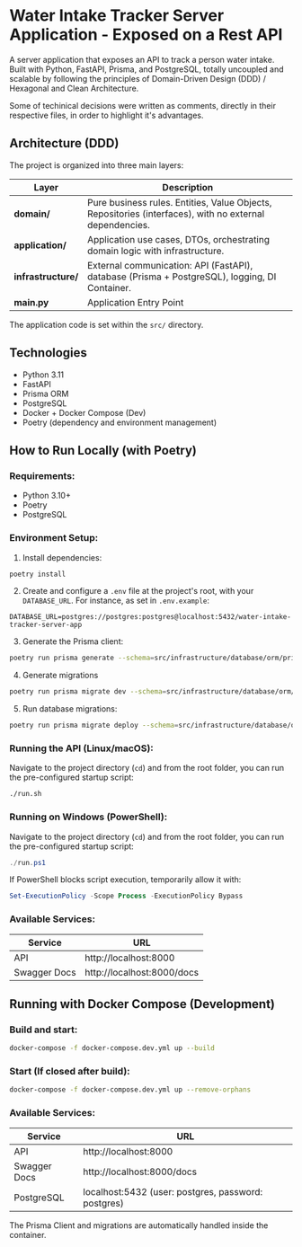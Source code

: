# Water Intake Tracker Server Application - Exposed on a Rest API

A server application that exposes an API to track a person water intake. Built with Python, FastAPI, Prisma, and PostgreSQL, totally uncoupled and scalable by following the principles of Domain-Driven Design (DDD) / Hexagonal and Clean Architecture.

Some of techinical decisions were written as comments, directly in their respective files, in order to highlight it's advantages.

## Architecture (DDD)

The project is organized into three main layers:

| Layer               | Description                                                                                                |
|---------------------|------------------------------------------------------------------------------------------------------------|
| **domain/**         | Pure business rules. Entities, Value Objects, Repositories (interfaces), with no external dependencies.    |
| **application/**    | Application use cases, DTOs, orchestrating domain logic with infrastructure.                               | 
| **infrastructure/** | External communication: API (FastAPI), database (Prisma + PostgreSQL), logging, DI Container.              |
| **main.py**         | Application Entry Point                                                                                    |

The application code is set within the `src/` directory.

## Technologies

- Python 3.11
- FastAPI
- Prisma ORM
- PostgreSQL
- Docker + Docker Compose (Dev)
- Poetry (dependency and environment management)


## How to Run Locally (with Poetry)

### Requirements:

- Python 3.10+
- Poetry
- PostgreSQL

### Environment Setup:

1. Install dependencies:

```bash
poetry install
```

2. Create and configure a `.env` file at the project's root, with your `DATABASE_URL`. For instance, as set in `.env.example`:

```
DATABASE_URL=postgres://postgres:postgres@localhost:5432/water-intake-tracker-server-app
```

3. Generate the Prisma client:

```bash
poetry run prisma generate --schema=src/infrastructure/database/orm/prisma/schema.prisma
```

4. Generate migrations

```bash
poetry run prisma migrate dev --schema=src/infrastructure/database/orm/prisma/schema.prisma --name init
```

5. Run database migrations:

```bash
poetry run prisma migrate deploy --schema=src/infrastructure/database/orm/prisma/schema.prisma
```

### Running the API (Linux/macOS):

Navigate to the project directory (`cd`) and from the root folder, you can run the pre-configured startup script:

```bash
./run.sh
```

### Running on Windows (PowerShell):

Navigate to the project directory (`cd`) and from the root folder, you can run the pre-configured startup script:

```powershell
./run.ps1
```

If PowerShell blocks script execution, temporarily allow it with:

```powershell
Set-ExecutionPolicy -Scope Process -ExecutionPolicy Bypass
```

### Available Services:

| Service           | URL                                                 |
|-------------------|-----------------------------------------------------|
| API               | http://localhost:8000                               |
| Swagger Docs      | http://localhost:8000/docs                          |



## Running with Docker Compose (Development)

### Build and start:

```bash
docker-compose -f docker-compose.dev.yml up --build
```


### Start (If closed after build):

```bash
docker-compose -f docker-compose.dev.yml up --remove-orphans
```

### Available Services:

| Service           | URL                                                 |
|-------------------|-----------------------------------------------------|
| API               | http://localhost:8000                               |
| Swagger Docs      | http://localhost:8000/docs                          |
| PostgreSQL        | localhost:5432 (user: postgres, password: postgres) |

The Prisma Client and migrations are automatically handled inside the container.

